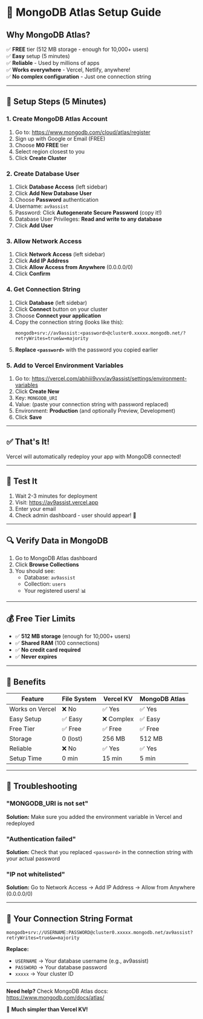 # 🍃 MongoDB Atlas Setup Guide

## Why MongoDB Atlas?
✅ **FREE** tier (512 MB storage - enough for 10,000+ users)  
✅ **Easy** setup (5 minutes)  
✅ **Reliable** - Used by millions of apps  
✅ **Works everywhere** - Vercel, Netlify, anywhere!  
✅ **No complex configuration** - Just one connection string

---

## 🚀 Setup Steps (5 Minutes)

### 1. Create MongoDB Atlas Account

1. Go to: https://www.mongodb.com/cloud/atlas/register
2. Sign up with Google or Email (FREE)
3. Choose **M0 FREE** tier
4. Select region closest to you
5. Click **Create Cluster**

### 2. Create Database User

1. Click **Database Access** (left sidebar)
2. Click **Add New Database User**
3. Choose **Password** authentication
4. Username: `av9assist`
5. Password: Click **Autogenerate Secure Password** (copy it!)
6. Database User Privileges: **Read and write to any database**
7. Click **Add User**

### 3. Allow Network Access

1. Click **Network Access** (left sidebar)
2. Click **Add IP Address**
3. Click **Allow Access from Anywhere** (0.0.0.0/0)
4. Click **Confirm**

### 4. Get Connection String

1. Click **Database** (left sidebar)
2. Click **Connect** button on your cluster
3. Choose **Connect your application**
4. Copy the connection string (looks like this):
   ```
   mongodb+srv://av9assist:<password>@cluster0.xxxxx.mongodb.net/?retryWrites=true&w=majority
   ```
5. **Replace `<password>`** with the password you copied earlier

### 5. Add to Vercel Environment Variables

1. Go to: https://vercel.com/abhiii9vvv/av9assist/settings/environment-variables
2. Click **Create New**
3. Key: `MONGODB_URI`
4. Value: (paste your connection string with password replaced)
5. Environment: **Production** (and optionally Preview, Development)
6. Click **Save**

---

## ✅ That's It!

Vercel will automatically redeploy your app with MongoDB connected!

---

## 🧪 Test It

1. Wait 2-3 minutes for deployment
2. Visit: https://av9assist.vercel.app
3. Enter your email
4. Check admin dashboard - user should appear! 🎉

---

## 🔍 Verify Data in MongoDB

1. Go to MongoDB Atlas dashboard
2. Click **Browse Collections**
3. You should see:
   - Database: `av9assist`
   - Collection: `users`
   - Your registered users! 📊

---

## 💰 Free Tier Limits

- ✅ **512 MB storage** (enough for 10,000+ users)
- ✅ **Shared RAM** (100 connections)
- ✅ **No credit card required**
- ✅ **Never expires**

---

## 🎯 Benefits

| Feature | File System | Vercel KV | MongoDB Atlas |
|---------|-------------|-----------|---------------|
| Works on Vercel | ❌ No | ✅ Yes | ✅ Yes |
| Easy Setup | ✅ Easy | ❌ Complex | ✅ Easy |
| Free Tier | ✅ Free | ✅ Free | ✅ Free |
| Storage | 0 (lost) | 256 MB | 512 MB |
| Reliable | ❌ No | ✅ Yes | ✅ Yes |
| Setup Time | 0 min | 15 min | 5 min |

---

## 🔧 Troubleshooting

### "MONGODB_URI is not set"
**Solution:** Make sure you added the environment variable in Vercel and redeployed

### "Authentication failed"
**Solution:** Check that you replaced `<password>` in the connection string with your actual password

### "IP not whitelisted"
**Solution:** Go to Network Access → Add IP Address → Allow from Anywhere (0.0.0.0/0)

---

## 📱 Your Connection String Format

```
mongodb+srv://USERNAME:PASSWORD@cluster0.xxxxx.mongodb.net/av9assist?retryWrites=true&w=majority
```

**Replace:**
- `USERNAME` → Your database username (e.g., av9assist)
- `PASSWORD` → Your database password
- `xxxxx` → Your cluster ID

---

**Need help?** Check MongoDB Atlas docs: https://www.mongodb.com/docs/atlas/

🎉 **Much simpler than Vercel KV!**
